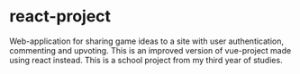 # react-project

Web-application for sharing game ideas to a site with user authentication, commenting and upvoting. This is an improved version of vue-project made using react instead.
This is a school project from my third year of studies.
